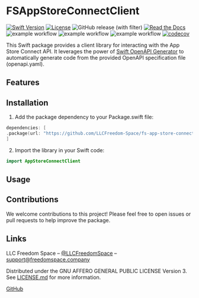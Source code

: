 # FSAppStoreConnectClient

[![Swift Version][swift-image]][swift-url]
[![License][license-image]][license-url]
![GitHub release (with filter)](https://img.shields.io/github/v/release/LLCFreedom-Space/fs-app-store-connect-client)
 [![Read the Docs](https://readthedocs.org/projects/docs/badge/?version=latest)](https://llcfreedom-space.github.io/fs-app-store-connect-client/)
![example workflow](https://github.com/LLCFreedom-Space/fs-app-store-connect-client/actions/workflows/docc.yml/badge.svg?branch=main)
![example workflow](https://github.com/LLCFreedom-Space/fs-app-store-connect-client/actions/workflows/lint.yml/badge.svg?branch=main)
![example workflow](https://github.com/LLCFreedom-Space/fs-app-store-connect-client/actions/workflows/test.yml/badge.svg?branch=main)
 [![codecov](https://codecov.io/github/LLCFreedom-Space/fs-app-store-connect-client/graph/badge.svg?token=2EUIA4OGS9)](https://codecov.io/github/LLCFreedom-Space/fs-app-store-connect-client)

This Swift package provides a client library for interacting with the App Store Connect API. It leverages the power of [Swift OpenAPI Generator](https://github.com/apple/swift-openapi-generator/tree/main) to automatically generate code from the provided OpenAPI specification file (openapi.yaml).

## Features


## Installation

1. Add the package dependency to your Package.swift file:

```swift
dependencies: [
.package(url: "https://github.com/LLCFreedom-Space/fs-app-store-connect-client", from: "1.0.0")
]
```

2. Import the library in your Swift code:

```swift
import AppStoreConnectClient
```

## Usage


## Contributions

We welcome contributions to this project! Please feel free to open issues or pull requests to help improve the package.

## Links

LLC Freedom Space – [@LLCFreedomSpace](https://twitter.com/llcfreedomspace) – [support@freedomspace.company](mailto:support@freedomspace.company)

Distributed under the GNU AFFERO GENERAL PUBLIC LICENSE Version 3. See [LICENSE.md][license-url] for more information.

 [GitHub](https://github.com/LLCFreedom-Space)

[swift-image]:https://img.shields.io/badge/swift-5.8-orange.svg
[swift-url]: https://swift.org/
[license-image]: https://img.shields.io/badge/License-GPLv3-blue.svg
[license-url]: LICENSE

